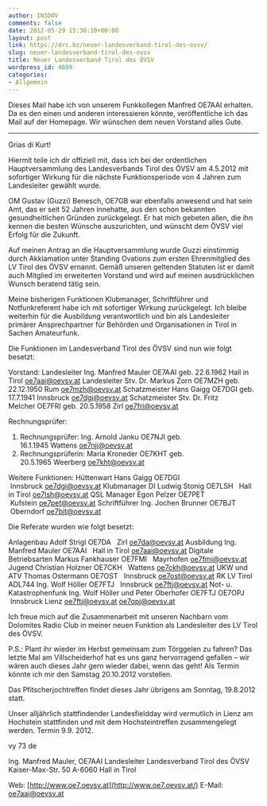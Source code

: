 ```yaml
---
author: IN3DOV
comments: false
date: 2012-05-29 15:30:10+00:00
layout: post
link: https://drc.bz/neuer-landesverband-tirol-des-ovsv/
slug: neuer-landesverband-tirol-des-ovsv
title: Neuer Landesverband Tirol des ÖVSV
wordpress_id: 4699
categories:
- Allgemein
---
```


Dieses Mail habe ich von unserem Funkkollegen Manfred OE7AAI erhalten. Da es den einen und anderen interessieren könnte, veröffentliche ich das Mail auf der Homepage. Wir wünschen dem neuen Vorstand alles Gute.

____________________________________

Grias di Kurt!

Hiermit teile ich dir offiziell mit, dass ich bei der ordentlichen Hauptversammlung des Landesverbands Tirol des ÖVSV am 4.5.2012 mit sofortiger Wirkung für die nächste Funktionsperiode von 4 Jahren zum Landesleiter gewählt wurde.

OM Gustav (Guzzi) Benesch, OE7GB war ebenfalls anwesend und hat sein Amt, das er seit 52 Jahren innehatte, aus den schon bekannten gesundheitlichen Gründen zurückgelegt.
Er hat mich gebeten allen, die ihn kennen die besten Wünsche auszurichten, und wünscht dem ÖVSV viel Erfolg für die Zukunft.

Auf meinen Antrag an die Hauptversammlung wurde Guzzi einstimmig durch Akklamation unter Standing Ovations zum ersten Ehrenmitglied des LV Tirol des ÖVSV ernannt.
Gemäß unseren geltenden Statuten ist er damit auch Mitglied im erweiterten Vorstand und wird auf meinen ausdrücklichen Wunsch beratend tätig sein.

Meine bisherigen Funktionen Klubmanager, Schriftführer und Notfunkreferent habe ich mit sofortiger Wirkung zurückgelegt.
Ich bleibe weiterhin für die Ausbildung verantwortlich und bin als Landesleiter primärer Ansprechpartner für Behörden und Organisationen in Tirol in Sachen Amateurfunk.

Die Funktionen im Landesverband Tirol des ÖVSV sind nun wie folgt besetzt:

Vorstand:
Landesleiter Ing. Manfred Mauler OE7AAI geb. 22.6.1962 Hall in Tirol [oe7aai@oevsv.at](mailto:oe7aai@oevsv.at)
Landesleiter Stv. Dr. Markus Zorn OE7MZH geb. 22.12.1950 Rum [oe7mzh@oevsv.at](mailto:oe7mzh@oevsv.at)
Schatzmeister Hans Gaigg OE7DGI geb. 17.7.1941 Innsbruck [oe7dgi@oevsv.at](mailto:oe7dgi@oevsv.at)
Schatzmeister Stv. Dr. Fritz Melcher OE7FRI geb. 20.5.1958 Zirl [oe7fri@oevsv.at](mailto:oe7fri@oevsv.at)

Rechnungsprüfer:
1. Rechnungsprüfer: Ing. Arnold Janku OE7NJI geb. 16.1.1945 Wattens [oe7nji@oevsv.at](mailto:oe7nji@oevsv.at)
2. Rechnungsprüferin: Maria Kroneder OE7KHT geb. 20.5.1965 Weerberg [oe7kht@oevsv.at](mailto:oe7kht@oevsv.at)

Weitere Funktionen:
Hüttenwart Hans Gaigg OE7DGI   Innsbruck [oe7dgi@oevsv.at](mailto:oe7dgi@oevsv.at)
Klubmanager DI Ludwig Stonig OE7LSH   Hall in Tirol [oe7lsh@oevsv.at](mailto:oe7lsh@oevsv.at)
QSL Manager Egon Pelzer OE7PET   Kufstein [oe7pet@oevsv.at](mailto:oe7pet@oevsv.at)
Schriftführer Ing. Jochen Brunner OE7BJT   Oberndorf [oe7bjt@oevsv.at](mailto:oe7bjt@oevsv.at)

Die Referate wurden wie folgt besetzt:

Anlagenbau Adolf Strigl OE7DA   Zirl [oe7da@oevsv.at](mailto:oe7da@oevsv.at)
Ausbildung Ing. Manfred Mauler OE7AAI   Hall in Tirol [oe7aai@oevsv.at](mailto:oe7aai@oevsv.at)
Digitale Betriebsarten Markus Fankhauser OE7FMI   Mayrhofen [oe7fmi@oevsv.at](mailto:oe7fmi@oevsv.at)
Jugend Christian Holzner OE7CKH   Wattens [oe7ckh@oevsv.at](mailto:oe7ckh@oevsv.at)
UKW und ATV Thomas Ostermann OE7OST   Innsbruck [oe7ost@oevsv.at](mailto:oe7ost@oevsv.at)
RK LV Tirol ADL744 Ing. Wolf Höller OE7FTJ   Innsbruck [oe7ftj@oevsv.at](mailto:oe7ftj@oevsv.at)
Not- u. Katastrophenfunk Ing. Wolf Höller und
Peter Oberhofer OE7FTJ
OE7OPJ   Innsbruck
Lienz [oe7ftj@oevsv.at](mailto:oe7ftj@oevsv.at)
[oe7opj@oevsv.at](mailto:oe7opj@oevsv.at)


Ich freue mich auf die Zusammenarbeit mit unseren Nachbarn vom Dolomites Radio Club in meiner neuen Funktion als Landesleiter des LV Tirol des ÖVSV.

P.S.:
Plant ihr wieder im Herbst gemeinsam zum Törggelen zu fahren?
Das letzte Mal am Villscheiderhof hat es uns ganz hervorragend gefallen – wir wären auch dieses Jahr gern wieder dabei, wenn das geht!
Als Termin könnte ich mir den Samstag 20.10.2012 vorstellen.

Das Pfitscherjochtreffen findet dieses Jahr übrigens am Sonntag, 19.8.2012 statt.

Unser alljährlich stattfindender Landesfieldday wird vermutlich in Lienz am Hochstein stattfinden und mit dem Hochsteintreffen zusammengelegt werden.
Termin 9.9. 2012.


vy 73 de

Ing. Manfred Mauler, OE7AAI
Landesleiter
Landesverband Tirol des ÖVSV
Kaiser-Max-Str. 50
A-6060 Hall in Tirol

Web: [http://www.oe7.oevsv.at](http://www.oe7.oevsv.at/)
E-Mail: [oe7aai@oevsv.at](mailto:oe7aai@oevsv.at)
